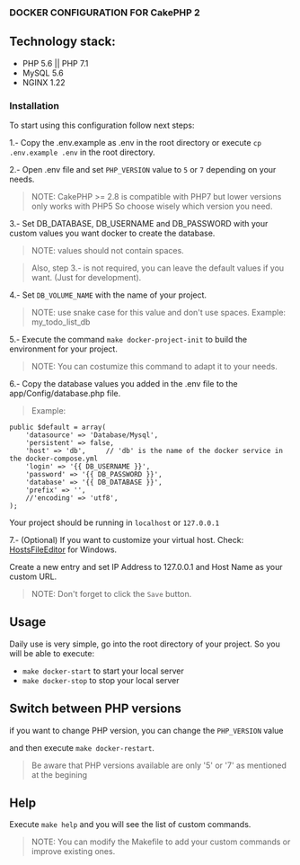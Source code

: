 ### DOCKER CONFIGURATION FOR CakePHP 2

## Technology stack:
- PHP 5.6 || PHP 7.1
- MySQL 5.6
- NGINX 1.22

### Installation

To start using this configuration follow next steps:

1.- Copy the .env.example as .env in the root directory or execute `cp .env.example .env` in the root directory.

2.- Open .env file and set `PHP_VERSION` value to `5` or `7` depending on your needs.

> NOTE: CakePHP >= 2.8 is compatible with PHP7 but lower versions only works with PHP5
So choose wisely which version you need.

3.- Set DB_DATABASE, DB_USERNAME and DB_PASSWORD with your custom values you want docker to create the database.

> NOTE: values should not contain spaces.

> Also, step 3.- is not required, you can leave the default values if you want. (Just for development).

4.- Set `DB_VOLUME_NAME` with the name of your project.

> NOTE: use snake case for this value and don't use spaces. Example: my_todo_list_db

5.- Execute the command `make docker-project-init` to build the environment for your project.
> NOTE: You can costumize this command to adapt it to your needs.

6.- Copy the database values you added in the .env file to the app/Config/database.php file.

> Example:

```
public $default = array(
	'datasource' => 'Database/Mysql',
	'persistent' => false,
	'host' => 'db',     // 'db' is the name of the docker service in the docker-compose.yml
	'login' => '{{ DB_USERNAME }}',
	'password' => '{{ DB_PASSWORD }}',
	'database' => '{{ DB_DATABASE }}',
	'prefix' => '',
	//'encoding' => 'utf8',
);
```

Your project should be running in `localhost` or `127.0.0.1`

7.- (Optional) If you want to customize your virtual host. Check: [HostsFileEditor](https://github.com/scottlerch/HostsFileEditor) for Windows.

Create a new entry and set IP Address to 127.0.0.1 and Host Name as your custom URL.
> NOTE: Don't forget to click the `Save` button.

## Usage

Daily use is very simple, go into the root directory of your project.
So you will be able to execute:

- `make docker-start` to start your local server
- `make docker-stop` to stop your local server


## Switch between PHP versions

if you want to change PHP version, you can change the `PHP_VERSION` value

and then execute `make docker-restart`.

> Be aware that PHP versions available are only '5' or '7' as mentioned at the begining

## Help

Execute `make help` and you will see the list of custom commands.

> NOTE: You can modify the Makefile to add your custom commands or improve existing ones.